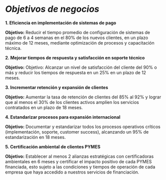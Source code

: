 # _Objetivos de negocios_

**1. Eficiencia en implementación de sistemas de pago**

**Objetivo:** Reducir el tiempo promedio de configuración de sistemas de pago de 6 a 4 semanas en el 80% de los nuevos clientes, en un plazo máximo de 12 meses, mediante optimización de procesos y capacitación técnica.


**2. Mejorar tiempos de respuesta y satisfacción en soporte técnico**

**Objetivo:** Objetivo: Alcanzar un nivel de satisfacción del cliente del 90% o más y reducir los tiempos de respuesta en un 25% en un plazo de 12 meses.

**3. Incrementar retención y expansión de clientes**

**Objetivo:** Aumentar la tasa de retención de clientes del 85% al 92% y lograr que al menos el 30% de los clientes activos amplíen los servicios contratados en un plazo de 18 meses.


**4. Estandarizar procesos para expansión internacional**

**Objetivo:** Documentar y estandarizar todos los procesos operativos críticos (implementación, soporte, customer success), alcanzando un 95% de estandarización en 18 meses.


**5. Certificación ambiental de clientes PYMES**

**Objetivo:** Establecer al menos 2 alianzas estratégicas con certificadoras ambientales en 6 meses y certificar el impacto positivo de cada PYMES financiada, esto sujeto a las condiciones y tiempos de operación de cada empresa que haya accedido a nuestros servicios de financiación.
